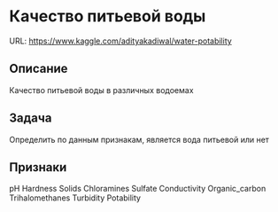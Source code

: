 # Качество питьевой воды

URL: https://www.kaggle.com/adityakadiwal/water-potability

## Описание

Качество питьевой воды в различных водоемах

## Задача

Определить по данным признакам, является вода питьевой или нет

## Признаки

pH
Hardness
Solids
Chloramines
Sulfate
Conductivity
Organic_carbon
Trihalomethanes
Turbidity
Potability
